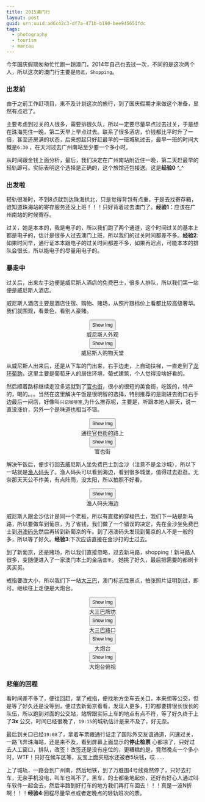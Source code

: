 ```yaml
---
title: 2015澳门行
layout: post
guid: urn:uuid:ad6c42c3-df7a-471b-b190-bee945651fdc
tags:
  - photography
  - tourism
  - marcau
---
```



今年国庆假期匆匆忙忙跑一趟澳门，2014年自己也去过一次，不同的是这次两个人，所以这次的澳门行主要是`陪逛`，`Shopping`。

### 出发前
由于之前工作赶项目，来不及计划这次的旅行，到了国庆假期才来做这个准备，显然有点迟了。

主要考虑到过关的人很多，需要排很久队，所以一定要尽量早点过去过关，于是想在珠海先住一晚，第二天早上早点过去。联系了很多酒店，价钱都比平时升了一倍，甚至还房满的状态，后来想起只好赶最早的一班城轨过去，最早一班的时间大概是`6:30` ，在天河过去广州南站至少要一个多小时。

从时间跟金钱上面分析，最后，我们决定在广州南站附近住一晚，第二天赶最早的轻轨即可。实际表明这个选择是正确的，这个旅馆还包接送。这是**经验0** ^_^

### 出发啦
轻轨很准时，不到8点就到达珠海拱北，只是觉得背包有点重，于是去找寄存箱，谁知道珠海站的寄存服务还没上班！！！只好背着过去澳门了。**经验1**：应该在广州南站的时候寄存。

过关，她是本本的，我是电子的，所以我们跑了两个通道，这个时间过关的基本上都是电子的，估计是很多人过去澳门上班，所以我们的过关时间都差不多。**经验2**: 如果时间早，通行证本本跟电子的过关时间都差不多，如果再迟点，可能本本的排队会很长，所以能电子的尽量用电子的。

### 暴走中
过关后，出来左手边便是威尼斯人酒店的免费巴士，很多人排队，所以我们第一站便是威尼斯人酒店。

威尼斯人酒店主要是酒店住宿、购物、赌场，从照片跟标价上看都比较高级奢华。我们就围观，看景色，看别人豪赌。
<div style="text-align:center;">
<a href="http://ww3.sinaimg.cn/large/575d7e6agw1ewyn537tmzj21kw1644l1.jpg">
   <img style="display:none" id="wei-ni-si-ren-outside" src=""  path="http://ww3.sinaimg.cn/mw690/575d7e6agw1ewyn537tmzj21kw1644l1.jpg" title="点击显示大图" />
</a>
<input value="Show Img" onclick="showImg('wei-ni-si-ren-outside', this)" style="font-size:12px; padding:5px; text-align:center;" type="button">
<br />
威尼斯人外观
</div>
<div style="text-align:center;">
<a href="http://ww3.sinaimg.cn/large/575d7e6agw1ewyn5cz8tjj21kw2d6qv5.jpg">
   <img style="display:none" id="wei-ni-si-ren-shopping" src=""  path="http://ww3.sinaimg.cn/mw690/575d7e6agw1ewyn5cz8tjj21kw2d6qv5.jpg" title="点击显示大图" />
</a>
<input value="Show Img" onclick="showImg('wei-ni-si-ren-shopping', this)" style="font-size:12px; padding:5px; text-align:center;" type="button">
<br />
威尼斯人购物天堂
</div>

从威尼斯人出来后，还是从下车的门出来，右手边走，上自动扶梯，一直走到了[龙环葡韵][1]，这里主要是葡萄牙人的居住环境，葡式建筑，个人觉得没啥好看的。

然后顺着路标继续走没多远就到了[官也街][2]，很小的很短的美食街，吃饭的，特产的，喝的。。。当然在这里解决午饭是很明智的选择，特别推荐的是刚进去街口右手边最后一间店，好像叫`兴记咖啡室`,为什么推荐呢，主要是，听跟本地人聊天，说一直没涨价，另外一个是味道也相当不错。
<div style="text-align:center;">
<a href="http://ww3.sinaimg.cn/large/575d7e6agw1ewyn696hhpj21kw24tnpd.jpg">
   <img style="display:none" id="guan-ye-jie-way" src=""  path="http://ww3.sinaimg.cn/mw690/575d7e6agw1ewyn696hhpj21kw24tnpd.jpg" title="点击显示大图" />
</a>
<input value="Show Img" onclick="showImg('guan-ye-jie-way', this)" style="font-size:12px; padding:5px; text-align:center;" type="button">
<br />
通往官也街的路上
</div>
<div style="text-align:center;">
<a href="http://ww3.sinaimg.cn/large/575d7e6agw1ewyn6dejbij21kw24tnpd.jpg">
   <img style="display:none" id="guan-ye-jie" src=""  path="http://ww3.sinaimg.cn/mw690/575d7e6agw1ewyn6dejbij21kw24tnpd.jpg" title="点击显示大图" />
</a>
<input value="Show Img" onclick="showImg('guan-ye-jie', this)" style="font-size:12px; padding:5px; text-align:center;" type="button">
<br />
官也街
</div>

解决午饭后，便步行回去威尼斯人坐免费巴士到金沙（注意不是金沙城），所以下一站就是[渔人码头][3]了。渔人码头可以看到海边，看到很多城堡，值得过去逛逛。无奈那天天公不作美，有点阵雨，没太阳，所以拍照不好看。
<div style="text-align:center;">
<a href="http://ww1.sinaimg.cn/large/575d7e6agw1ewynhgxaocj21kw0f3107.jpg">
   <img style="display:none" id="yu-ren-ma-tou-sea" src=""  path="http://ww1.sinaimg.cn/mw690/575d7e6agw1ewynhgxaocj21kw0f3107.jpg" title="点击显示大图" />
</a>
<input value="Show Img" onclick="showImg('yu-ren-ma-tou-sea', this)" style="font-size:12px; padding:5px; text-align:center;" type="button">
<br />
渔人码头海边
</div>

威尼斯人跟金沙估计是同一个老板，所以有直接的穿梭巴士，我们下一站是新马路，所以要做车到葡京，为了省钱，我们做了一个错误的决定，先在金沙坐免费巴士到[港澳码头][5]然后再转到新葡京的车。到了港澳码头发现到葡京的人不是一般的多，所以等了好久。**经验3**:下次应该直接在金沙打的士过去。

到了新葡京，还是赌场，所以我们直接忽略，过去新马路，shopping！新马路人很多，变随便进入了一家澳门本土的金店`盛丰`。 她挑了好久，最后把需要的都刷卡买买买。

戒指要改大小，所以我们下一站[大三巴][4]，澳门标志性景点，拍张照片证明到过，即可。继续往上走便是大炮台。
<div style="text-align:center;">
<a href="http://ww2.sinaimg.cn/large/575d7e6agw1ewyni989lqj21kw11z4pq.jpg">
   <img style="display:none" id="da-san-ba" src=""  path="http://ww2.sinaimg.cn/mw690/575d7e6agw1ewyni989lqj21kw11z4pq.jpg" title="点击显示大图" />
</a>
<input value="Show Img" onclick="showImg('da-san-ba', this)" style="font-size:12px; padding:5px; text-align:center;" type="button">
<br />
大三巴牌坊
</div>
<div style="text-align:center;">
<a href="http://ww4.sinaimg.cn/large/575d7e6agw1ewynifopozj21kw11z1kx.jpg">
   <img style="display:none" id="da-san-ba-people" src=""  path="http://ww4.sinaimg.cn/mw690/575d7e6agw1ewynifopozj21kw11z1kx.jpg" title="点击显示大图" />
</a>
<input value="Show Img" onclick="showImg('da-san-ba-people', this)" style="font-size:12px; padding:5px; text-align:center;" type="button">
<br />
大三巴路口
</div>
<div style="text-align:center;">
<a href="http://ww2.sinaimg.cn/large/575d7e6agw1ewyobedqujj21kw2d6e81.jpg">
   <img style="display:none" id="da-pao-tai" src=""  path="http://ww2.sinaimg.cn/mw690/575d7e6agw1ewyobedqujj21kw2d6e81.jpg" title="点击显示大图" />
</a>
<input value="Show Img" onclick="showImg('da-pao-tai', this)" style="font-size:12px; padding:5px; text-align:center;" type="button">
<br />
大炮台
</div>
<div style="text-align:center;">
<a href="http://ww1.sinaimg.cn/large/575d7e6agw1ewyod8v169j21kw11z4p1.jpg">
   <img style="display:none" id="da-pao-tai-view" src=""  path="http://ww1.sinaimg.cn/large/575d7e6agw1ewyod8v169j21kw11z4p1.jpg" title="点击显示大图" />
</a>
<input value="Show Img" onclick="showImg('da-pao-tai-view', this)" style="font-size:12px; padding:5px; text-align:center;" type="button">
<br />
大炮台俯视
</div>




### 悲催的回程
看时间差不多了，便往回赶，拿了戒指，便找地方坐车去关口，本来想等公交，但是等了好久还是没等到，便过去新葡京看看，发现人更多，打的都要排很长很长的队伍，所以跑到对面的公交站，站牌跟实际上车的地点有点不符，等了好久终于上了**3x** 公交，时间已经很晚了，`19:15`的城轨估计是来不及了，好无奈。

最后到关口已经`19:08`了，拿着车票跟通行证走了国际外交友谊通道，闪速过关，一路飞奔珠海站，还是来不及，看到屏幕上面显示的**停止检票** 心都凉了，只好过去人工窗口，排队，改签！改签还是没有座位的，更糟糕的是，竟然晚点一个多小时，WTF！只好在候车区等，友宝上面买瓶水还被吞5块钱，哎……
<div class="hidden-img" id="hidden-img-1" data-img-big-path="http://ww3.sinaimg.cn/large/575d7e6agw1ewynim1cu8j21kw24t4qp.jpg" data-img-small-path="http://ww3.sinaimg.cn/mw690/575d7e6agw1ewynim1cu8j21kw24t4qp.jpg" data-img-title="城轨都晚点"></div>

上了城轨，一路会到广州南，然后地铁，到了万胜围4号线竟然停了，只好去打车，无奈手机没电，叫车也叫不了，黑车，的士都坐地起价，还好有好心人通过叫车软件一起会去，然后半路到好打车的地方我们再打车回去！！！真是一波N折啊！！！**经验4**:回程尽量早点或者定晚点的轻轨班次的票。


  [1]: http://lvyou.baidu.com/longhuanpuyun?&request_id=2809897771&lowflow=1&idx=15        "龙环葡韵"
  [2]: http://lvyou.baidu.com/guanyejie?&request_id=2809897771&lowflow=1&idx=10  "官也街"
  [3]: http://lvyou.baidu.com/aomenyurenmatou?&request_id=2809897771&lowflow=1&idx=8    "渔人码头"
  [4]: http://lvyou.baidu.com/dasanbapaifang?&request_id=3623059299&lowflow=1&idx=1  "大三巴牌坊"
  [5]: http://bbs.16fan.com/thread-89551-1-1.html "澳门赌场免费巴士班次"
